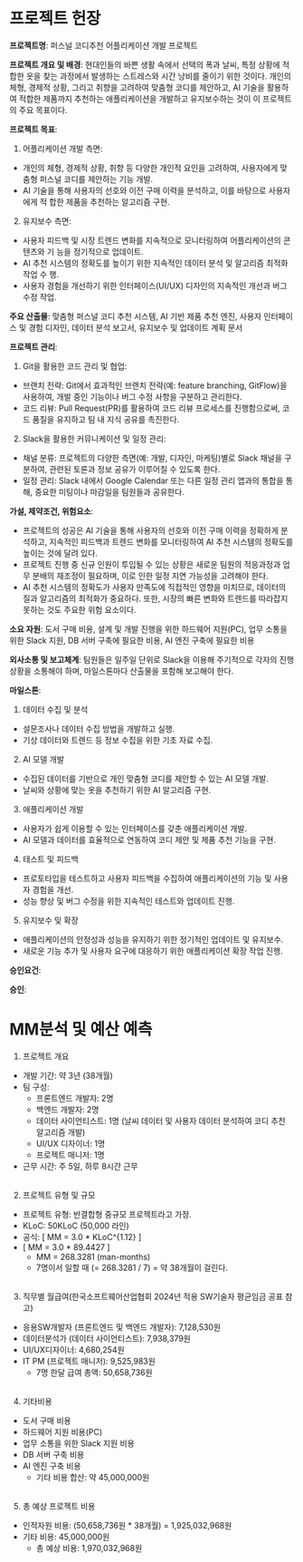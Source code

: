 # 프로젝트 헌장
**프로젝트명**: 퍼스널 코디추천 어플리케이션 개발 프로젝트

**프로젝트 개요 및 배경**: 현대인들의 바쁜 생활 속에서 선택의 폭과 날씨, 특정 상황에 적합한 옷을 찾는 과정에서 발생하는 스트레스와 시간 낭비를 줄이기 위한 것이다. 개인의 체형, 경제적 상황, 그리고 취향을 고려하여 맞춤형 코디를 제안하고, AI 기술을 활용하여 적합한 제품까지 추천하는 애플리케이션을 개발하고 유지보수하는 것이 이 프로젝트의 주요 목표이다.

**프로젝트 목표**: 
 1. 어플리케이션 개발 측면:<br>
  + 개인의 체형, 경제적 상황, 취향 등 다양한 개인적 요인을 고려하여, 사용자에게 맞춤형 퍼스널 코디를 제안하는 기능 개발.
  + AI 기술을 통해 사용자의 선호와 이전 구매 이력을 분석하고, 이를 바탕으로 사용자에게 적   합한 제품을 추천하는 알고리즘 구현.
 2. 유지보수 측면:<br>
  + 사용자 피드백 및 시장 트렌드 변화를 지속적으로 모니터링하여 어플리케이션의 콘텐츠와 기   능을 정기적으로 업데이트.
  + AI 추천 시스템의 정확도를 높이기 위한 지속적인 데이터 분석 및 알고리즘 최적화 작업 수   행.
  + 사용자 경험을 개선하기 위한 인터페이스(UI/UX) 디자인의 지속적인 개선과 버그 수정 작업.

**주요 산출물**: 맞춤형 퍼스널 코디 추천 시스템, AI 기반 제품 추천 엔진, 사용자 인터페이스 및 경험 디자인, 데이터 분석 보고서, 유지보수 및 업데이트 계획 문서

**프로젝트 관리**: 
1. Git을 활용한 코드 관리 및 협업:
 + 브랜치 전략: Git에서 효과적인 브랜치 전략(예: feature branching, GitFlow)을 사용하여, 개발 중인 기능이나 버그 수정 사항을 구분하고 관리한다.
 + 코드 리뷰: Pull Request(PR)를 활용하여 코드 리뷰 프로세스를 진행함으로써, 코드 품질을 유지하고 팀 내 지식 공유를 촉진한다.
2. Slack을 활용한 커뮤니케이션 및 일정 관리:
 + 채널 분류: 프로젝트의 다양한 측면(예: 개발, 디자인, 마케팅)별로 Slack 채널을 구분하여,    관련된 토론과 정보 공유가 이루어질 수 있도록 한다.
 + 일정 관리: Slack 내에서 Google Calendar 또는 다른 일정 관리 앱과의 통합을 통해, 중요한 미팅이나 마감일을 팀원들과 공유한다.
 
**가설, 제약조건, 위험요소**: 
 + 프로젝트의 성공은 AI 기술을 통해 사용자의 선호와 이전 구매 이력을 정확하게 분석하고, 지속적인 피드백과 트렌드 변화를 모니터링하여 AI 추천 시스템의 정확도를 높이는 것에 달려 있다.
 + 프로젝트 진행 중 신규 인원이 투입될 수 있는 상황은 새로운 팀원의 적응과정과 업무 분배의 재조정이 필요하며, 이로 인한 일정 지연 가능성을 고려해야 한다.
 + AI 추천 시스템의 정확도가 사용자 만족도에 직접적인 영향을 미치므로, 데이터의 질과 알고리즘의 최적화가 중요하다. 또한, 시장의 빠른 변화와 트렌드를 따라잡지 못하는 것도 주요한 위험 요소이다.

**소요 자원**: 도서 구매 비용, 설계 및 개발 진행을 위한 하드웨어 지원(PC), 업무 소통을 위한 Slack 지원, DB 서버 구축에 필요한 비용, AI 엔진 구축에 필요한 비용
 
**외사소통 및 보고체계**: 팀원들은 일주일 단위로 Slack을 이용해 주기적으로 각자의 진행 상황을 소통해야 하며, 마일스톤마다 산출물을 포함해 보고해야 한다.

**마일스톤**: 
1. 데이터 수집 및 분석
 + 설문조사나 데이터 수집 방법을 개발하고 실행.
 + 기상 데이터와 트렌드 등 정보 수집을 위한 기초 자료 수집.
2. AI 모델 개발
 + 수집된 데이터를 기반으로 개인 맞춤형 코디를 제안할 수 있는 AI 모델 개발.
 + 날씨와 상황에 맞는 옷을 추천하기 위한 AI 알고리즘 구현.
3. 애플리케이션 개발
 + 사용자가 쉽게 이용할 수 있는 인터페이스를 갖춘 애플리케이션 개발.
 + AI 모델과 데이터를 효율적으로 연동하여 코디 제안 및 제품 추천 기능을 구현.
4. 테스트 및 피드백
 + 프로토타입을 테스트하고 사용자 피드백을 수집하여 애플리케이션의 기능 및 사용자 경험을 개선.
 + 성능 향상 및 버그 수정을 위한 지속적인 테스트와 업데이트 진행.
5. 유지보수 및 확장
 + 애플리케이션의 안정성과 성능을 유지하기 위한 정기적인 업데이트 및 유지보수.
 + 새로운 기능 추가 및 사용자 요구에 대응하기 위한 애플리케이션 확장 작업 진행.

**승인요건**:

**승인**:


# MM분석 및 예산 예측
1. 프로젝트 개요
 + 개발 기간: 약 3년 (38개월)
 + 팀 구성:
   + 프론트엔드 개발자: 2명
   + 백엔드 개발자: 2명
   + 데이터 사이언티스트: 1명 (날씨 데이터 및 사용자 데이터 분석하여 코디 추천 알고리즘 개발)
   + UI/UX 디자이너: 1명
   + 프로젝트 매니저: 1명
 + 근무 시간: 주 5일, 하루 8시간 근무
<br><br>

2. 프로젝트 유형 및 규모
 + 프로젝트 유형: 반결합형 중규모 프로젝트라고 가정.
 + KLoC: 50KLoC (50,000 라인)
 + 공식: [ MM = 3.0 * KLoC^{1.12} ]
 + [ MM = 3.0 * 89.4427 ]  
   + MM = 268.3281 (man-months)
   + 7명이서 일할 때 (= 268.3281 / 7) = 약 38개월이 걸린다.
<br><br>

3. 직무별 월급여(한국소프트웨어산업협회 2024년 적용 SW기술자 평균임금 공표 참고)
 + 응용SW개발자 (프론트엔드 및 백엔드 개발자): 7,128,530원
 + 데이터분석가 (데이터 사이언티스트): 7,938,379원
 + UI/UX디자이너: 4,680,254원
 + IT PM (프로젝트 매니저): 9,525,983원
   + 7명 한달 급여 총액: 50,658,736원
<br><br>

4. 기타비용

 + 도서 구매 비용
 + 하드웨어 지원 비용(PC)
 + 업무 소통을 위한 Slack 지원 비용
 + DB 서버 구축 비용
 + AI 엔진 구축 비용
   + 기타 비용 합산: 약  45,000,000원
<br><br>

5. 총 예상 프로젝트 비용

 + 인적자원 비용: (50,658,736원 * 38개월) = 1,925,032,968원
 + 기타 비용: 45,000,000원
   + 총 예상 비용: 1,970,032,968원
